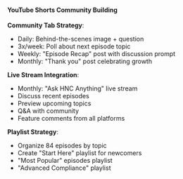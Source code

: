 #### YouTube Shorts Community Building

**Community Tab Strategy**:
- Daily: Behind-the-scenes image + question
- 3x/week: Poll about next episode topic
- Weekly: "Episode Recap" post with discussion prompt
- Monthly: "Thank you" post celebrating growth

**Live Stream Integration**:
- Monthly: "Ask HNC Anything" live stream
- Discuss recent episodes
- Preview upcoming topics
- Q&A with community
- Feature comments from all platforms

**Playlist Strategy**:
- Organize 84 episodes by topic
- Create "Start Here" playlist for newcomers
- "Most Popular" episodes playlist
- "Advanced Compliance" playlist
